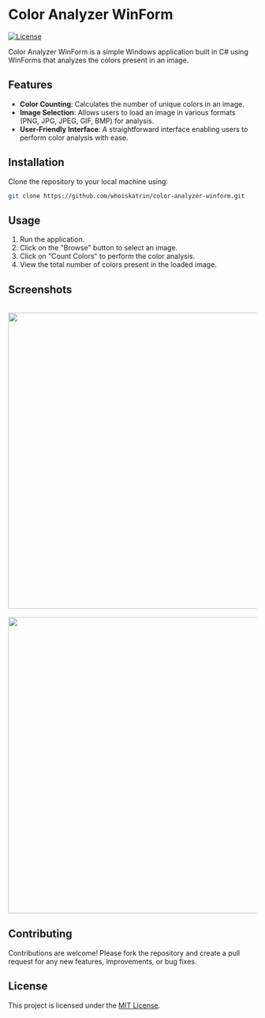 # Color Analyzer WinForm

[![License](https://img.shields.io/badge/License-MIT-blue.svg)](https://github.com/whoiskatrin/color-analyzer-winform/blob/main/LICENSE)

Color Analyzer WinForm is a simple Windows application built in C# using WinForms that analyzes the colors present in an image.

## Features

- **Color Counting**: Calculates the number of unique colors in an image.
- **Image Selection**: Allows users to load an image in various formats (PNG, JPG, JPEG, GIF, BMP) for analysis.
- **User-Friendly Interface**: A straightforward interface enabling users to perform color analysis with ease.

## Installation

Clone the repository to your local machine using:

```bash
git clone https://github.com/whoiskatrin/color-analyzer-winform.git
```

## Usage

1. Run the application.
2. Click on the "Browse" button to select an image.
3. Click on "Count Colors" to perform the color analysis.
4. View the total number of colors present in the loaded image.

## Screenshots
<br>
<div align="center">
    <img src="https://github.com/whoiskatrin/sql-translator/blob/flash/UI1.png" width="600" />
</div>
<br>
<div align="center">
    <img src="https://github.com/whoiskatrin/sql-translator/blob/flash/UI2.png" width="600" />
</div>

## Contributing

Contributions are welcome! Please fork the repository and create a pull request for any new features, improvements, or bug fixes.

## License

This project is licensed under the [MIT License](https://github.com/whoiskatrin/color-analyzer-winform/blob/main/LICENSE).

